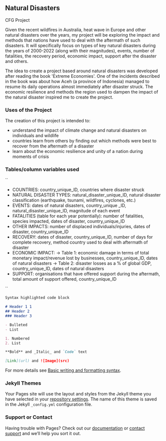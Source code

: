 ## Natural Disasters 
CFG Project

Given the recent wildfires in Australia, heat wave in Europe and other natural disasters over the years, my project will be exploring the impact and methods that nations have used to deal with the aftermath of such disasters. It will specifically focus on types of key natural disasters during the years of 2000-2022 (along with their magnitudes), events, number of fatalities, the recovery period, economic impact, support after the disaster and others.

The idea to create a project based around natural disasters was developed after reading the book 'Extreme Economies'. One of the incidents described in the book was about how Aceh (a province of Indonesia) managed to resume its daily operations almost immediately after disaster struck. The economic resilience and methods the region used to dampen the impact of the natural disaster inspired me to create the project. 

### Uses of the Project

The creation of this project is intended to: 
- understand the impact of climate change and natural disasters on individuals and wildlife
- countries learn from others by finding out which methods were best to recover from the aftermath of a disaster 
- learn about the economic resilience and unity of a nation during moments of crisis

### Tables/column variables used
``
- COUNTRIES: country_unique_ID, countries where disaster struck
- NATURAL DISASTER TYPES: natural_disaster_unique_ID, natural disaster classification (earthquake, tsunami, wildfires, cyclones, etc.) 
- EVENTS: dates of natural disasters, country_unique _ID,  natural_disaster_unique_ID, magnitude of each event
- FATALITIES (table for each year potentially): number of fatalities, species impacted, dates of disaster, country_unique_ID 
- OTHER IMPACTS: number of displaced individuals/injuries, dates of disaster, country_unique_ID 
- RECOVERY: dates of disaster, country_unique_ID, number of days for complete recovery, method country used to deal with aftermath of disaster
- ECONOMIC IMPACT: 
-> Table 1: economic damage in terms of total monetary impact/revenue lost by businesses, country_unique_ID, dates of natural disasters
-> Table 2: disaster losses as a % of global GDP, country_unique_ID, dates of natural disasters 
- SUPPORT: organisations that have offered support during the aftermath, total amount of support offered, country_unique_ID

``
```markdown
Syntax highlighted code block

# Header 1 1
## Header 2
### Header 3

- Bulleted
- List

1. Numbered
2. List

**Bold** and _Italic_ and `Code` text

[Link](url) and ![Image](src)
```

For more details see [Basic writing and formatting syntax](https://docs.github.com/en/github/writing-on-github/getting-started-with-writing-and-formatting-on-github/basic-writing-and-formatting-syntax).

### Jekyll Themes

Your Pages site will use the layout and styles from the Jekyll theme you have selected in your [repository settings](https://github.com/V-Mayya/sql-project/settings/pages). The name of this theme is saved in the Jekyll `_config.yml` configuration file.

### Support or Contact

Having trouble with Pages? Check out our [documentation](https://docs.github.com/categories/github-pages-basics/) or [contact support](https://support.github.com/contact) and we’ll help you sort it out.
